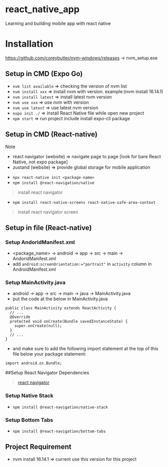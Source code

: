 # react_native_app
Learning and building mobile app with react native

# Installation 
https://github.com/coreybutler/nvm-windows/releases -> nvm_setup.exe

## Setup in CMD (Expo Go)
- `nvm list available` => checking the version of nvm list
- `nvm install xxx` => install nvm with version. example:(nvm install 16.14.1)
- `nvm install latest` => install latest nvm version
- `nvm use xxx` => use nvm with version 
- `nvm use latest` => use latest nvm version
- `expo init ./` => install React Native file while open new project
- `npm start` => run project include install expo-cli package

## Setup in CMD (React-native)
> [!NOTE]
> - react navigator (website) => navigate page to page [look for bare React Native, not expo package]
> - zustand (website) => provide global storage for mobile application
- `npx react-native init <package-name>`
- `npm install @react-navigation/native`
> install react navigator 
- `npm install react-native-screens react-native-safe-area-context`
> install react navigator screen


## Setup in file (React-native)
### Setup AndoridManifest.xml
- <package_name> -> android -> app -> src -> main -> AndoridManifest.xml
- add `android:screenOrientation:="portrait"` in `activity` column in AndroidManifest.xml
  
### Setup MainActivity.java
- android -> app -> src -> main -> java -> MainActivity.java
- put the code at the below in MainActivity.java 
```
public class MainActivity extends ReactActivity {
  // ...
  @Override
  protected void onCreate(Bundle savedInstanceState) {
    super.onCreate(null);
  }
  // ...
}
```
- and make sure to add the following import statement at the top of this file below your package statement:
```
import android.os.Bundle;
```

##Setup React Navigator Dependencies
> [react navigator](https://reactnavigation.org/docs/getting-started/)
### Setup Native Stack
- `npm install @react-navigation/native-stack`

### Setup Bottom Tabs 
- `npm install @react-navigation/bottom-tabs`

## Project Requirement 
- nvm install 16.14.1 => current use this version for this project


